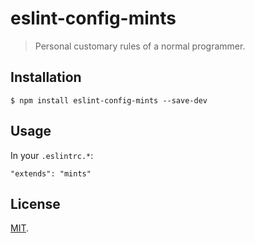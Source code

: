 # eslint-config-mints

> Personal customary rules of a normal programmer.

## Installation

```base
$ npm install eslint-config-mints --save-dev
```

## Usage

In your `.eslintrc.*`:

```
"extends": "mints"
```

## License

[MIT](./LICENSE).
